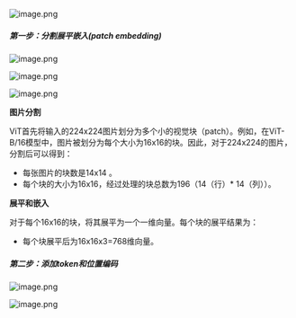 ![image.png](https://erin-53347-1330131220.cos.ap-guangzhou.myqcloud.com/202411162104203.png)
##### 第一步：分割展平嵌入(patch embedding)
![image.png](https://erin-53347-1330131220.cos.ap-guangzhou.myqcloud.com/202411162111832.png)

![image.png](https://erin-53347-1330131220.cos.ap-guangzhou.myqcloud.com/202411162127486.png)

![image.png](https://erin-53347-1330131220.cos.ap-guangzhou.myqcloud.com/202411162128013.png)

**图片分割**

ViT首先将输入的224x224图片划分为多个小的视觉块（patch）。例如，在ViT-B/16模型中，图片被划分为每个大小为16x16的块。因此，对于224x224的图片，分割后可以得到：

- 每张图片的块数是14x14 。
- 每个块的大小为16x16，经过处理的块总数为196（14（行）* 14（列））。

 **展平和嵌入**

对于每个16x16的块，将其展平为一个一维向量。每个块的展平结果为：

- 每个块展平后为16x16x3=768维向量。

##### 第二步：添加token和位置编码
![image.png](https://erin-53347-1330131220.cos.ap-guangzhou.myqcloud.com/202411162111630.png)

![image.png](https://erin-53347-1330131220.cos.ap-guangzhou.myqcloud.com/202411162124433.png)
